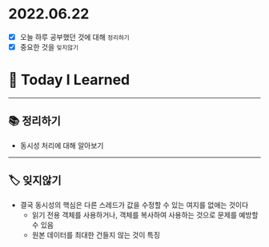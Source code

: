 # 2022.06.22

- [x]  오늘 하루 공부했던 것에 대해 `정리하기`
- [x]  중요한 것을 `잊지않기`

# 🚩 Today I Learned

---

## 📚 정리하기

- 동시성 처리에 대해 알아보기

---

## 🏷 잊지않기

- 결국 동시성의 핵심은 다른 스레드가 값을 수정할 수 있는 여지를 없애는 것이다
    - 읽기 전용 객체를 사용하거나, 객체를 복사하여 사용하는 것으로 문제를 예방할 수 있음
    - 원본 데이터를 최대한 건들지 않는 것이 특징